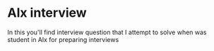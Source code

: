 # Alx interview
In this you'll find interview question that I attempt to solve when was student
in Alx for preparing interviews

